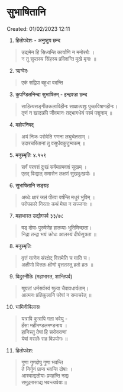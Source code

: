 # सुभाषितानि

Created: 01/02/2023 12:11

1. हितोपदेशः - अनुष्टुप छन्द
>  उद्यमेन हि सिध्यन्ति कार्याणि न मनोरथैः ।<br>न तु सुप्तस्य सिंहस्य प्रविशन्ति मुखे मृगाः ॥

2. ऋग्वेदः
>  एकं सद्विप्रा बहुधा वदन्ति

3. कुपण्डितनिन्दा सुभाषितम् - इन्द्रवज्रा छन्द
>  साहित्यसङ्गीतकलाविहीनः साक्षात्पशुः पुच्छविषाणहीनः। <br>तृणं न खादन्नपि जीवमानः तद्भागधेयं परमं पशूनाम् ॥

4. महोपनिषद्
>  अयं निजः परोवेति गणना लघुचेतसाम् ।<br>उदारचरितानां तु वसुधैवकुटुम्बकम् ॥

5. मनुस्मृतिः ४.१५९
>  सर्वं परवशं दुःखं सर्वमात्मवशं सुखम् ।<br>एतद् विद्यात् समासेन लक्षणं सुखदुःखयोः ॥

6. सुभाषितानि सङ्ग्रह
> अब्धेः क्षारं जलं पीत्वा वर्षन्ति मधुरं भुविम् ।<br>परोपकारे निरताः कथं मेघा न सज्जनाः ॥

7. महाभारत उद्योगपर्व ३३/७८
>  षड् दोषाः पुरुषेणेह हातव्याः भूतिमिच्छता।<br>निद्रा तन्द्रा भयं क्रोधः आलस्यं दीर्घसूत्रता ॥

8. मनुस्मृतिः
>  वृत्तं यत्नेन संरक्षेद् वित्तमेति च याति च।<br>अक्षीणो वित्ततः क्षीणो वृत्ततस्तु हतो हतः ॥

9. विदुरनीतिः (महाभारत, शान्तिपर्व)
>  श्रूयतां धर्मसर्वस्वं श्रुत्वा चैवावधार्यताम्।<br> आत्मनः प्रतिकूलानि परेषां न समाचरेत्  ॥

10. भामिनीविलासः
>  यत्रापि कुत्रापि गता भवेयु -<br>र्हंसा महीमण्डलमण्डनाय ।<br> हानिस्तु तेषां हि सरोवराणां <br>येषां मरालैः सह विप्रयोगः ॥

11. हितोपदेश:
>  गुणा गुणज्ञेषु गुणा भवन्ति<br>ते निर्गुणं प्राप्य भवन्ति दोषाः ।<br>आस्वाद्यतोयाः प्रवहन्ति नद्यः<br>समुद्रमासाद्य भवन्त्यपेयाः॥